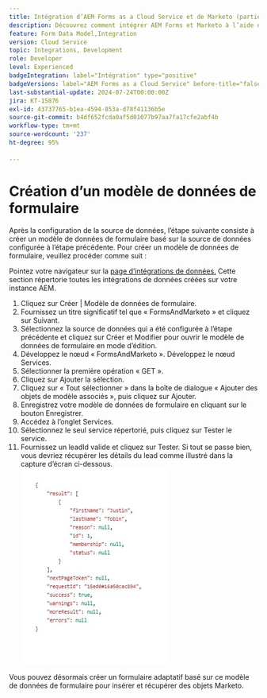 ```yaml
---
title: Intégration d’AEM Forms as a Cloud Service et de Marketo (partie 3)
description: Découvrez comment intégrer AEM Forms et Marketo à l’aide du modèle de données de formulaire AEM Forms.
feature: Form Data Model,Integration
version: Cloud Service
topic: Integrations, Development
role: Developer
level: Experienced
badgeIntegration: label="Intégration" type="positive"
badgeVersions: label="AEM Forms as a Cloud Service" before-title="false"
last-substantial-update: 2024-07-24T00:00:00Z
jira: KT-15876
exl-id: 43737765-b1ea-4594-853a-d78f41136b5e
source-git-commit: b4df652fcda0af5d01077b97aa7fa17cfe2abf4b
workflow-type: tm+mt
source-wordcount: '237'
ht-degree: 95%

---
```


# Création d’un modèle de données de formulaire

Après la configuration de la source de données, l’étape suivante consiste à créer un modèle de données de formulaire basé sur la source de données configurée à l’étape précédente. Pour créer un modèle de données de formulaire, veuillez procéder comme suit :

Pointez votre navigateur sur la [page d’intégrations de données.](http://localhost:4502/aem/forms.html/content/dam/formsanddocuments-fdm) Cette section répertorie toutes les intégrations de données créées sur votre instance AEM.

1. Cliquez sur Créer | Modèle de données de formulaire.
1. Fournissez un titre significatif tel que « FormsAndMarketo » et cliquez sur Suivant.
1. Sélectionnez la source de données qui a été configurée à l’étape précédente et cliquez sur Créer et Modifier pour ouvrir le modèle de données de formulaire en mode d’édition.
1. Développez le nœud « FormsAndMarketo ». Développez le nœud Services.
1. Sélectionner la première opération « GET ».
1. Cliquez sur Ajouter la sélection.
1. Cliquez sur « Tout sélectionner » dans la boîte de dialogue « Ajouter des objets de modèle associés », puis cliquez sur Ajouter.
1. Enregistrez votre modèle de données de formulaire en cliquant sur le bouton Enregistrer.
1. Accédez à l’onglet Services.
1. Sélectionnez le seul service répertorié, puis cliquez sur Tester le service.
1. Fournissez un leadId valide et cliquez sur Tester. Si tout se passe bien, vous devriez récupérer les détails du lead comme illustré dans la capture d’écran ci-dessous.
   ![testresults](assets/testresults.png)

Vous pouvez désormais créer un formulaire adaptatif basé sur ce modèle de données de formulaire pour insérer et récupérer des objets Marketo.
